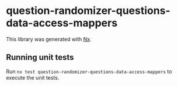 # question-randomizer-questions-data-access-mappers

This library was generated with [Nx](https://nx.dev).

## Running unit tests

Run `nx test question-randomizer-questions-data-access-mappers` to execute the unit tests.
